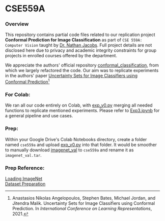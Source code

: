 # CSE559A


### Overview

This repository contains partial code files related to our replication project **Conformal Prediction for Image Classification** as part of `CSE 559A: Computer Vision` taught by [Dr. Nathan Jacobs](https://engineering.wustl.edu/faculty/Nathan-Jacobs.html). Full project details are not disclosed here due to privacy and academic integrity constraints for group projects in enrolled courses offered by the department. 

We appreciate the authors' official repository [conformal_classification](https://github.com/aangelopoulos/conformal_classification), from which we largely refactored the code. Our aim was to replicate experiments in the authors' paper 
[Uncertainty Sets for Image Classifiers using Conformal Prediction](https://arxiv.org/abs/2009.14193)[^cp]

[^cp]: Anastasios Nikolas Angelopoulos, Stephen Bates, Michael Jordan, and Jitendra Malik. Uncertainty Sets for Image Classifiers using Conformal Prediction. In *International Conference on Learning Representations*, 2021.


### For Colab:
We ran all our code entirely on Colab, with [exp_v0.py](./exp_v0.py) merging all needed functions to replicate mentioned experiments. Please refer to [Exp3.ipynb](./Exp3.ipynb) for a general pipeline and use cases. 
### Prep:
Within your Google Drive's Colab Notebooks directory, create a folder named `cse559a` and upload [exp_v0.py](./exp_v0.py) into that folder. It would be smoother to manually download [imagenet_val](https://image-net.org/data/ILSVRC/2012/ILSVRC2012_img_val.tar) to `cse559a` and rename it as `imagenet_val.tar`. 

### Prep Reference:
[Loading ImageNet](https://colab.research.google.com/drive/1EBz4feoaUvz-o_yeMI27LEQBkvrXNc_4?usp=sharing)<br/>
[Dataset Preparation](https://github.com/pytorch/examples/issues/275)
